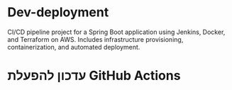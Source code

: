 # Dev-deployment
CI/CD pipeline project for a Spring Boot application using Jenkins, Docker, and Terraform on AWS.   Includes infrastructure provisioning, containerization, and automated deployment.
# עדכון להפעלת GitHub Actions
